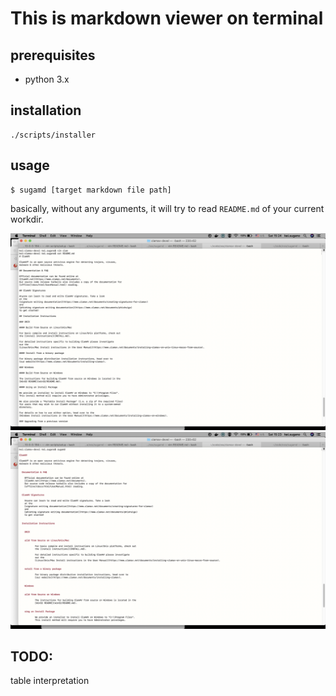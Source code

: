 # This is markdown viewer on terminal

## prerequisites

- python 3.x

## installation

```
./scripts/installer
```

## usage

```
$ sugamd [target markdown file path]
```

basically, without any arguments, it will try to read `README.md` of your current workdir.

![Test Image 1](images/old.png)
![Test Image 1](images/new.png)


## TODO:

table interpretation


